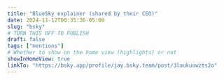 ```yaml
---
title: "BlueSky explainer (shared by their CEO)"
date: 2024-11-12T00:35:36-05:00
slug: "bsky"
# TURN THIS OFF TO PUBLISH
draft: false
tags: ["mentions"]
# Whether to show on the home view (highlights) or not
showInHomeView: true
linkTo: "https://bsky.app/profile/jay.bsky.team/post/3laukuowzts2o"
---
```


